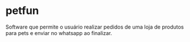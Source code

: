 # petfun
Software que permite o usuário realizar pedidos de uma loja de produtos para pets e enviar no whatsapp ao finalizar.
